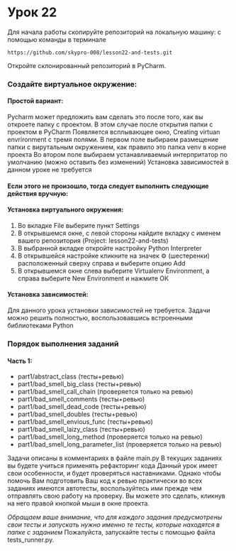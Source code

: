 # Урок 22
Для начала работы скопируйте репозиторий на локальную машину:
c помощью команды в терминале

`https://github.com/skypro-008/lesson22-and-tests.git`

Откройте склонированный репозиторий в PyCharm.

### Cоздайте виртуальное окружение:

#### Простой вариант:
Pycharm может предложить вам сделать это после того, как вы откроете папку с проектом.
В этом случае после открытия папки с проектом в PyCharm
Появляется всплывающее окно, Creating virtuan envrironment c тремя полями.
В первом поле выбираем размещение папки с вирутальным окружением, как правило это папка venv
в корне проекта
Во втором поле выбираем устанавливаемый интерпритатор по умолчанию (можно оставить без изменений)
Установка зависимостей в данном уроке не требуется

#### Если этого не произошло, тогда следует выполнить следующие действия вручную:
#### Установка виртуального окружения:
1. Во вкладке File выберите пункт Settings
2. В открывшемся окне, с левой стороны найдите вкладку с именем
вашего репозитория (Project: lesson22-and-tests)
3. В выбранной вкладке откройте настройку Python Interpreter
4. В открывшейся настройке кликните на значек ⚙ (шестеренки) 
расположенный сверху справа и выберите опцию Add
5. В открывшемся окне слева выберите Virtualenv Environment, 
а справа выберите New Environment и нажмите ОК

#### Установка зависимостей:
Для данного урока установки зависимостей не требуется.
Задачи можно решить полностью, воспользовавшись встроенными библиотеками Python

### Порядок выполнения заданий
#### Часть 1:

- part1/abstract_class                (тесты+ревью)
- part1/bad_smell_big_class           (тесты+ревью)
- part1/bad_smell_call_chain          (проверяется только на ревью)
- part1/bad_smell_comments            (тесты+ревью)
- part1/bad_smell_dead_code           (тесты+ревью)
- part1/bad_smell_doubles             (тесты+ревью)
- part1/bad_smell_envious_func        (тесты+ревью)
- part1/bad_smell_laizy_class         (тесты+ревью)
- part1/bad_smell_long_method         (проверяется только на ревью)
- part1/bad_smell_long_parameter_list (проверяется только на ревью)



Задачи описаны в комментариях в файле main.py
В текущих заданиях вы будете учиться применять рефакторинг кода
Данный урок имеет свои особенности, и будет проверяться наставниками. 
Однако чтобы помочь Вам подготовить Ваш код к ревью
практически во всех заданиях имеются автотесты, воспользуйтесь ими прежде чем
отправлять свою работу на проверку.
Вы можете это сделать, кликнув на него правой кнопкой мыши в окне проекта.

*Обращаем ваше внимание, что для каждого задания предусмотрены свои тесты
и запускать нужно именно те тесты, которые находятся в папке с заданием*
Пожалуйста, запускайте тесты с помощью файла tests_runner.py.